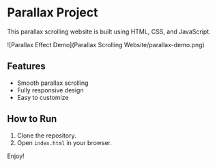 # Parallax Project

This parallax scrolling website is built using HTML, CSS, and JavaScript.

![Parallax Effect Demo](Parallax Scrolling Website/parallax-demo.png)

## Features
- Smooth parallax scrolling
- Fully responsive design
- Easy to customize

## How to Run
1. Clone the repository.
2. Open `index.html` in your browser.

Enjoy!
